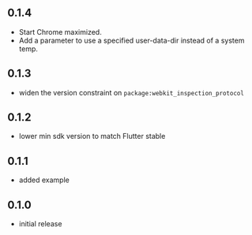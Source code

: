 ## 0.1.4

- Start Chrome maximized.
- Add a parameter to use a specified user-data-dir instead of a system temp.

## 0.1.3

- widen the version constraint on `package:webkit_inspection_protocol`

## 0.1.2

- lower min sdk version to match Flutter stable

## 0.1.1

- added example

## 0.1.0

- initial release
